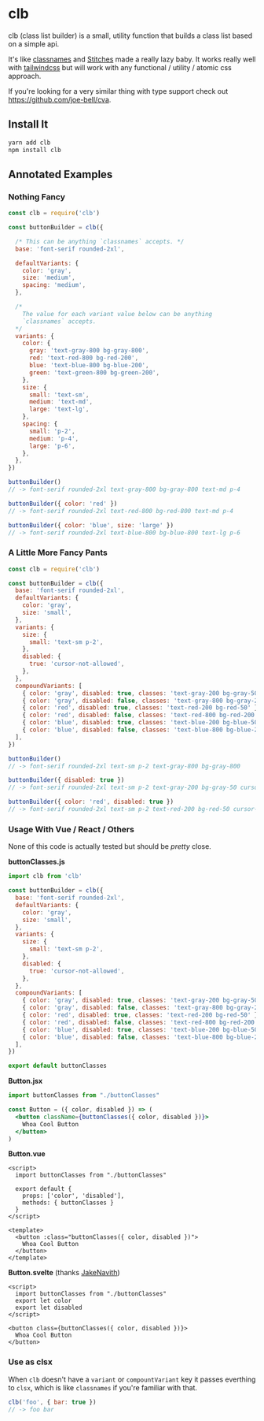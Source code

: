 # clb

clb (class list builder) is a small, utility function that builds a class list based on a simple api.

It's like [classnames](https://github.com/JedWatson/classnames) and [Stitches](https://stitches.dev/) made a really lazy baby. It works really well with [tailwindcss](https://tailwindcss.com/) but will work with any functional / utility / atomic css approach.

If you're looking for a very similar thing with type support check out https://github.com/joe-bell/cva.

## Install It

```bash
yarn add clb
npm install clb
```

## Annotated Examples

### Nothing Fancy

```js
const clb = require('clb')

const buttonBuilder = clb({

  /* This can be anything `classnames` accepts. */
  base: 'font-serif rounded-2xl',

  defaultVariants: {
    color: 'gray',
    size: 'medium',
    spacing: 'medium',
  },

  /*
    The value for each variant value below can be anything
    `classnames` accepts.
  */
  variants: {
    color: {
      gray: 'text-gray-800 bg-gray-800',
      red: 'text-red-800 bg-red-200',
      blue: 'text-blue-800 bg-blue-200',
      green: 'text-green-800 bg-green-200',
    },
    size: {
      small: 'text-sm',
      medium: 'text-md',
      large: 'text-lg',
    },
    spacing: {
      small: 'p-2',
      medium: 'p-4',
      large: 'p-6',
    },
  },
})

buttonBuilder()
// -> font-serif rounded-2xl text-gray-800 bg-gray-800 text-md p-4

buttonBuilder({ color: 'red' })
// -> font-serif rounded-2xl text-red-800 bg-red-800 text-md p-4

buttonBuilder({ color: 'blue', size: 'large' })
// -> font-serif rounded-2xl text-blue-800 bg-blue-800 text-lg p-6
```

### A Little More Fancy Pants

```js
const clb = require('clb')

const buttonBuilder = clb({
  base: 'font-serif rounded-2xl',
  defaultVariants: {
    color: 'gray',
    size: 'small',
  },
  variants: {
    size: {
      small: 'text-sm p-2',
    },
    disabled: {
      true: 'cursor-not-allowed',
    },
  },
  compoundVariants: [
    { color: 'gray', disabled: true, classes: 'text-gray-200 bg-gray-50' },
    { color: 'gray', disabled: false, classes: 'text-gray-800 bg-gray-200' },
    { color: 'red', disabled: true, classes: 'text-red-200 bg-red-50' },
    { color: 'red', disabled: false, classes: 'text-red-800 bg-red-200' },
    { color: 'blue', disabled: true, classes: 'text-blue-200 bg-blue-50' },
    { color: 'blue', disabled: false, classes: 'text-blue-800 bg-blue-200' },
  ],
})

buttonBuilder()
// -> font-serif rounded-2xl text-sm p-2 text-gray-800 bg-gray-800

buttonBuilder({ disabled: true })
// -> font-serif rounded-2xl text-sm p-2 text-gray-200 bg-gray-50 cursor-not-allowed

buttonBuilder({ color: 'red', disabled: true })
// -> font-serif rounded-2xl text-sm p-2 text-red-200 bg-red-50 cursor-not-allowed
```

### Usage With Vue / React / Others

None of this code is actually tested but should be *pretty* close.

**buttonClasses.js**
```js
import clb from 'clb'

const buttonBuilder = clb({
  base: 'font-serif rounded-2xl',
  defaultVariants: {
    color: 'gray',
    size: 'small',
  },
  variants: {
    size: {
      small: 'text-sm p-2',
    },
    disabled: {
      true: 'cursor-not-allowed',
    },
  },
  compoundVariants: [
    { color: 'gray', disabled: true, classes: 'text-gray-200 bg-gray-50' },
    { color: 'gray', disabled: false, classes: 'text-gray-800 bg-gray-200' },
    { color: 'red', disabled: true, classes: 'text-red-200 bg-red-50' },
    { color: 'red', disabled: false, classes: 'text-red-800 bg-red-200' },
    { color: 'blue', disabled: true, classes: 'text-blue-200 bg-blue-50' },
    { color: 'blue', disabled: false, classes: 'text-blue-800 bg-blue-200' },
  ],
})

export default buttonClasses
```

**Button.jsx**
```jsx
import buttonClasses from "./buttonClasses"

const Button = ({ color, disabled }) => (
  <button className={buttonClasses({ color, disabled })}>
    Whoa Cool Button
  </button>
)
```

**Button.vue**
```vue
<script>
  import buttonClasses from "./buttonClasses"

  export default {
    props: ['color', 'disabled'],
    methods: { buttonClasses }
  }
</script>

<template>
  <button :class="buttonClasses({ color, disabled })">
    Whoa Cool Button
  </button>
</template>
```

**Button.svelte** (thanks [JakeNavith](https://github.com/JakeNavith))
```svelte
<script>
  import buttonClasses from "./buttonClasses"
  export let color
  export let disabled
</script>

<button class={buttonClasses({ color, disabled })}>
  Whoa Cool Button
</button>
```

### Use as clsx
When `clb` doesn't have a `variant` or `compountVariant` key it passes everthing to `clsx`, which is like `classnames` if you're familiar with that.

```js
clb('foo', { bar: true })
// -> foo bar
